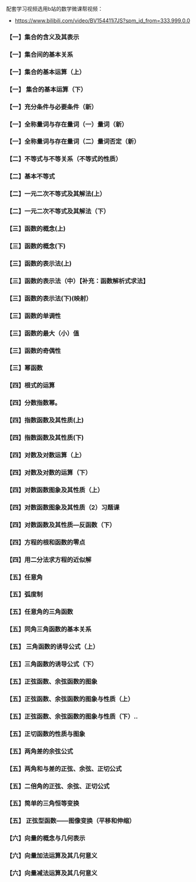 
配套学习视频选用b站的数学微课帮视频：
- https://www.bilibili.com/video/BV154411i7JS?spm_id_from=333.999.0.0

### 【一】集合的含义及其表示

### 【一】集合间的基本关系

### 【一】集合的基本运算（上）

### 【一】 集合的基本运算（下）

### 【一】充分条件与必要条件（新）

### 【一】全称量词与存在量词（一）量词（新）

### 【一】全称量词与存在量词（二）量词否定（新）

### 【二】不等式与不等关系（不等式的性质）

### 【二】基本不等式

### 【二】一元二次不等式及其解法(上）

### 【二】一元二次不等式及其解法（下）

### 【三】函数的概念(上)

### 【三】函数的概念(下)

### 【三】函数的表示法(上)

### 【三】函数的表示法（中）【补充：函数解析式求法】

### 【三】函数的表示法(下)(映射）

### 【三】函数的单调性

### 【三】函数的最大（小）值

### 【三】函数的奇偶性

### 【三】幂函数

### 【四】根式的运算

### 【四】分数指数幂。

### 【四】指数函数及其性质(上)

### 【四】指数函数及其性质(下)

### 【四】对数及对数运算（上）

### 【四】对数及对数的运算（下）

### 【四】对数函数图象及其性质（上）

### 【四】对数函数图象及其性质（2）习题课

### 【四】对数函数及其性质—反函数（下）

### 【四】方程的根和函数的零点

### 【四】用二分法求方程的近似解

### 【五】任意角

### 【五】弧度制

### 【五】任意角的三角函数

### 【五】同角三角函数的基本关系

### 【五】 三角函数的诱导公式（上）

### 【五】三角函数的诱导公式（下）

### 【五】正弦函数、余弦函数的图象

### 【五】正弦函数、余弦函数的图象与性质（上）

### 【五】正弦函数、余弦函数的图象与性质（下）..

### 【五】正切函数的性质与图象

### 【五】两角差的余弦公式

### 【五】两角和与差的正弦、余弦、正切公式

### 【五】二倍角的正弦、余弦、正切公式

### 【五】简单的三角恒等变换

### 【五】 正弦型函数——图像变换（平移和伸缩）

### 【六】向量的概念与几何表示

### 【六】向量加法运算及其几何意义

### 【六】向量减法运算及其几何意义